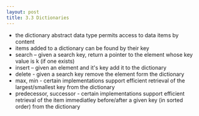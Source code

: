 ```yaml
---
layout: post
title: 3.3 Dictionaries
---
```


* the dictionary abstract data type permits access to data items by content
* items added to a dictionary can be found by their key
* search – given a search key, return a pointer to the element whose key value is k (if one exists)
* insert – given an element and it's key add it to the dictionary
* delete - given a search key remove the element form the dictionary
* max, min - certain implementations support efficient retrieval of the largest/smallest key from the dictionary
* predecessor, successor - certain implementations support efficient retrieval of the item immediatley before/after a given key (in sorted order) from the dictionary